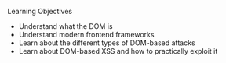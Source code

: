 Learning Objectives

- Understand what the DOM is
- Understand modern frontend frameworks
- Learn about the different types of DOM-based attacks
- Learn about DOM-based XSS and how to practically exploit it